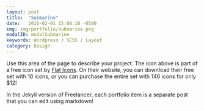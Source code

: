 ```yaml
---
layout: post
title:  "Submarine"
date:   2016-02-01 15:08:10 -0500
img: img/portfolio/submarine.png
modalID: modalSubmarine
keywords: Wordpress / SCSS / Layout
category: Design
---
```

Use this area of the page to describe your project. The icon above is part of a free icon set by [Flat Icons][flat-icons-link]. On their website, you can download their free set with 16 icons, or you can purchase the entire set with 146 icons for only $12!

In the Jekyll version of Freelancer, each portfolio item is a separate post that you can edit using markdown!

[flat-icons-link]: https://sellfy.com/p/8Q9P/jV3VZ/